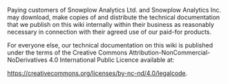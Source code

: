 Paying customers of Snowplow Analytics Ltd. and Snowplow Analytics Inc. may download, make copies of and distribute the technical documentation that we publish on this wiki internally within their business as reasonably necessary in connection with their agreed use of our paid-for products.

For everyone else, our technical documentation on this wiki is published under the terms of the Creative Commons Attribution-NonCommercial-NoDerivatives 4.0 International Public Licence available at:

https://creativecommons.org/licenses/by-nc-nd/4.0/legalcode.
